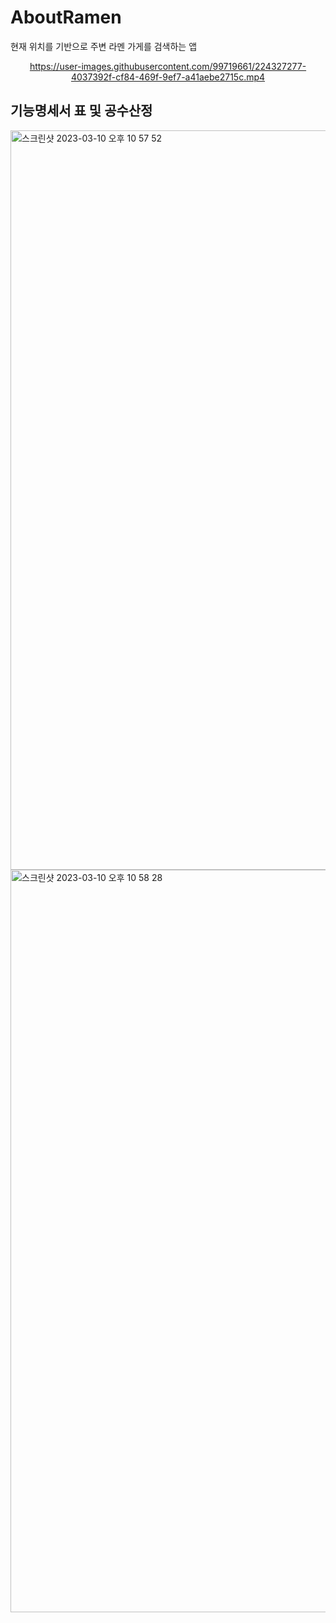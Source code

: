 # AboutRamen
현재 위치를 기반으로 주변 라멘 가게를 검색하는 앱

<div align="center">

https://user-images.githubusercontent.com/99719661/224327277-4037392f-cf84-469f-9ef7-a41aebe2715c.mp4
  
</div>

## 기능명세서 표 및 공수산정

<img width="1183" alt="스크린샷 2023-03-10 오후 10 57 52" src="https://user-images.githubusercontent.com/99719661/224335383-416753a5-5038-4b39-808f-b9a1d0fee79c.png">

<img width="1188" alt="스크린샷 2023-03-10 오후 10 58 28" src="https://user-images.githubusercontent.com/99719661/224336266-03684305-dc4c-4d76-9b5f-989a126d8791.png">
